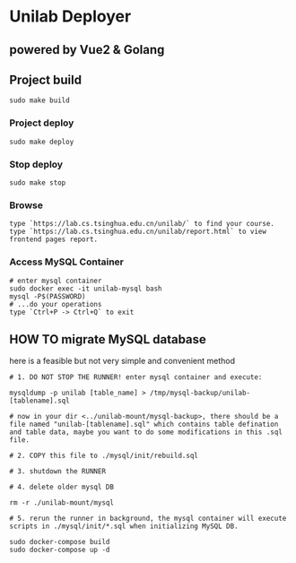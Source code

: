 # Unilab Deployer

## powered by Vue2 & Golang

## Project build
```
sudo make build
```

### Project deploy
```
sudo make deploy 
```

### Stop deploy
```
sudo make stop
```

### Browse
```
type `https://lab.cs.tsinghua.edu.cn/unilab/` to find your course.
type `https://lab.cs.tsinghua.edu.cn/unilab/report.html` to view frontend pages report.
```

### Access MySQL Container
```
# enter mysql container
sudo docker exec -it unilab-mysql bash
mysql -P$(PASSWORD)
# ...do your operations
type `Ctrl+P -> Ctrl+Q` to exit
```

## HOW TO migrate MySQL database
here is a feasible but not very simple and convenient method
```
# 1. DO NOT STOP THE RUNNER! enter mysql container and execute:

mysqldump -p unilab [table_name] > /tmp/mysql-backup/unilab-[tablename].sql

# now in your dir <../unilab-mount/mysql-backup>, there should be a file named "unilab-[tablename].sql" which contains table defination and table data, maybe you want to do some modifications in this .sql file.

# 2. COPY this file to ./mysql/init/rebuild.sql

# 3. shutdown the RUNNER

# 4. delete older mysql DB

rm -r ./unilab-mount/mysql

# 5. rerun the runner in background, the mysql container will execute scripts in ./mysql/init/*.sql when initializing MySQL DB.

sudo docker-compose build
sudo docker-compose up -d
```
